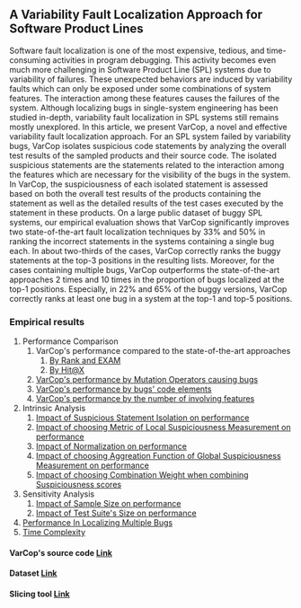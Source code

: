 ## A Variability Fault Localization Approach for Software Product Lines

Software fault localization is one of the most expensive, tedious, and time-consuming activities in program debugging. This activity becomes even much more challenging in Software Product Line (SPL) systems due to variability of failures. These unexpected behaviors are induced by variability faults which can only be exposed under some combinations of system features. The interaction among these features causes the failures of the system.  Although localizing bugs in single-system engineering has been studied in-depth, variability fault localization in SPL systems still remains mostly unexplored. In this article, we present VarCop, a novel and effective variability fault localization approach.  For an SPL system failed by variability bugs, VarCop isolates suspicious code statements by analyzing the overall test results of the sampled products and their source code. The isolated suspicious statements are the statements related to the interaction among the features which are necessary for the visibility of the bugs in the system. In VarCop, the suspiciousness of each isolated statement is assessed based on both the overall test results of the products containing the statement as well as the detailed results of the test cases executed by the statement in these products. On a large public dataset of buggy SPL systems, our empirical evaluation shows that VarCop significantly improves two state-of-the-art fault localization techniques by 33% and 50% in ranking the incorrect statements in the systems containing a single bug each. In about two-thirds of the cases, VarCop correctly ranks the buggy statements at the top-3 positions in the resulting lists.  Moreover, for the cases containing multiple bugs,  VarCop outperforms the state-of-the-art approaches 2 times and 10 times in the proportion of bugs localized at the top-1 positions. Especially, in 22% and 65% of the buggy versions, VarCop correctly ranks at least one bug in a system at the top-1 and top-5 positions.  

### Empirical results
1. Performance Comparison
    1. VarCop's performance compared to the state-of-the-art approaches 
        1. [By Rank and EXAM](https://github.com/ttrangnguyen/VARCOP/blob/gh-pages/experiment_results/Analysis/SINGLE_BUG/PERFORMANCE%20COMPARISON/performance_comparsion.xlsx)
        2. [By Hit@X](https://github.com/ttrangnguyen/VARCOP/blob/gh-pages/experiment_results/Analysis/SINGLE_BUG/PERFORMANCE%20COMPARISON/Hit%40X.xlsx)
    1. [VarCop's performance by Mutation Operators causing bugs](https://github.com/ttrangnguyen/VARCOP/blob/gh-pages/experiment_results/Analysis/SINGLE_BUG/PERFORMANCE%20COMPARISON/performance_mutation_operators.xlsx)
    1. [VarCop's performance by bugs' code elements](https://github.com/ttrangnguyen/VARCOP/blob/gh-pages/experiment_results/Analysis/SINGLE_BUG/PERFORMANCE%20COMPARISON/performance_code_elements.xlsx)
    1. [VarCop's performance by the number of involving features](https://github.com/ttrangnguyen/VARCOP/blob/gh-pages/experiment_results/Analysis/SINGLE_BUG/PERFORMANCE%20COMPARISON/performance_num_of_involving_features.xlsx)
1. Intrinsic Analysis
    1. [Impact of Suspicious Statement Isolation on performance](https://github.com/ttrangnguyen/VARCOP/blob/gh-pages/experiment_results/Analysis/SINGLE_BUG/INTRINSIC%20ANALYSIS/Suspicious_statements_isolation_impact.xlsx)
    1. [Impact of choosing Metric of Local Suspiciousness Measurement on performance](https://github.com/ttrangnguyen/VARCOP/blob/gh-pages/experiment_results/Analysis/SINGLE_BUG/PERFORMANCE%20COMPARISON/performance_comparsion.xlsx)
    1. [Impact of Normalization on performance](https://github.com/ttrangnguyen/VARCOP/blob/gh-pages/experiment_results/Analysis/SINGLE_BUG/INTRINSIC%20ANALYSIS/Normalization%20Impact.xlsx)
    1. [Impact of choosing Aggreation Function of Global Suspiciousness Measurement on performance](https://github.com/ttrangnguyen/VARCOP/blob/gh-pages/experiment_results/Analysis/SINGLE_BUG/INTRINSIC%20ANALYSIS/Aggreation_function_impact.xlsx)
    2. [Impact of choosing Combination Weight when combining Suspiciousness scores](https://github.com/ttrangnguyen/VARCOP/blob/gh-pages/experiment_results/Analysis/SINGLE_BUG/INTRINSIC%20ANALYSIS/Combination_weight_impact.xlsx)
1. Sensitivity Analysis
    1. [Impact of Sample Size on performance](https://github.com/ttrangnguyen/VARCOP/blob/gh-pages/experiment_results/Analysis/SINGLE_BUG/SENSITIVITY%20ANALYSIS/sample_size_impact.xlsx)
    1. [Impact of Test Suite's Size on performance](https://github.com/ttrangnguyen/VARCOP/blob/gh-pages/experiment_results/Analysis/SINGLE_BUG/SENSITIVITY%20ANALYSIS/test_suite_size_impact.xlsx)
1. [Performance In Localizing Multiple Bugs](https://github.com/ttrangnguyen/VARCOP/tree/gh-pages/experiment_results/Analysis/MULTIPLE_BUG)
1. [Time Complexity](https://github.com/ttrangnguyen/VARCOP/tree/gh-pages/experiment_results/Analysis/RUNTIME)

#### VarCop's source code [Link](https://github.com/ttrangnguyen/VARCOP)
#### Dataset [Link](https://tuanngokien.github.io/splc2021/)
#### Slicing tool [Link](https://github.com/ttrangnguyen/Static_Slicing)

